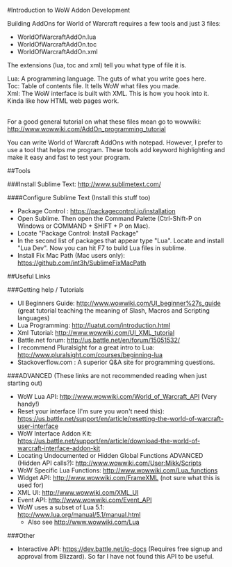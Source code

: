 #Introduction to WoW Addon Development 

Building AddOns for World of Warcraft requires a few tools and just 3 files:  

* WorldOfWarcraftAddOn.lua
* WorldOfWarcraftAddOn.toc
* WorldOfWarcraftAddOn.xml

The extensions (lua, toc and xml) tell you what type of file it is.  

Lua:  A programming language.  The guts of what you write goes here. <br />
Toc:  Table of contents file.  It tells WoW what files you made.  <br />
Xml:  The WoW interface is built with XML.  This is how you hook into it.  Kinda like how HTML web pages work.<br /><br />

For a good general tutorial on what these files mean go to wowwiki: http://www.wowwiki.com/AddOn_programming_tutorial


You can write World of Warcraft AddOns with notepad.  However, I prefer to use a tool that helps me program.  These tools add keyword highlighting and make it easy and fast to test your program.


##Tools

###Install Sublime Text: http://www.sublimetext.com/

####Configure Sublime Text (Install this stuff too)
* Package Control : https://packagecontrol.io/installation
* Open Sublime.  Then open the Command Palette (Ctrl-Shift-P on Windows or COMMAND + SHIFT + P on Mac).  
* Locate "Package Control: Install Package"
* In the second list of packages that appear type "Lua".  Locate and install "Lua Dev".  Now you can hit F7 to build Lua files in sublime.
* Install Fix Mac Path (Mac users only): https://github.com/int3h/SublimeFixMacPath

##Useful Links

###Getting help / Tutorials

* UI Beginners Guide:  http://www.wowwiki.com/UI_beginner%27s_guide (great tutorial teaching the meaning of Slash, Macros and Scripting languages)
* Lua Programming: http://luatut.com/introduction.html
* Xml Tutorial: http://www.wowwiki.com/UI_XML_tutorial
* Battle.net forum: http://us.battle.net/en/forum/15051532/
* I recommend Pluralsight for a great intro to Lua:  http://www.pluralsight.com/courses/beginning-lua
* Stackoverflow.com : A superior Q&A site for programming questions.

###ADVANCED (These links are not recommended reading when just starting out)

* WoW Lua API:  http://www.wowwiki.com/World_of_Warcraft_API  (Very handy!)
* Reset your interface (I'm sure you won't need this): https://us.battle.net/support/en/article/resetting-the-world-of-warcraft-user-interface
* WoW Interface Addon Kit:  https://us.battle.net/support/en/article/download-the-world-of-warcraft-interface-addon-kit
* Locating Undocumented or Hidden Global Functions ADVANCED (Hidden API calls?): http://www.wowwiki.com/User:Mikk/Scripts
* WoW Specific Lua Functions: http://www.wowwiki.com/Lua_functions
* Widget API: http://www.wowwiki.com/FrameXML (not sure what this is used for)
* XML UI: http://www.wowwiki.com/XML_UI
* Event API: http://www.wowwiki.com/Event_API
* WoW uses a subset of Lua 5.1: http://www.lua.org/manual/5.1/manual.html
   * Also see http://www.wowwiki.com/Lua

###Other

* Interactive API: https://dev.battle.net/io-docs (Requires free signup and approval from Blizzard).  So far I have not found this API to be useful.
